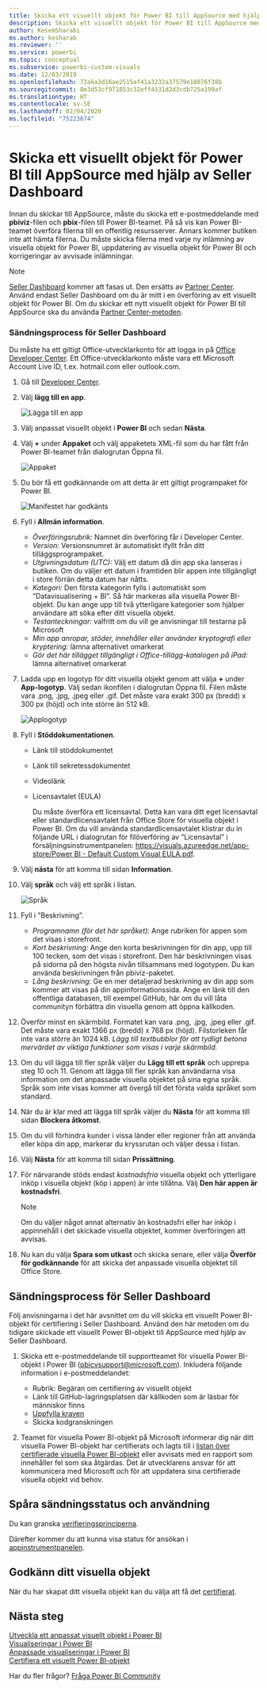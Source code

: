 ```yaml
---
title: Skicka ett visuellt objekt för Power BI till AppSource med hjälp av Seller Dashboard
description: Skicka ett visuellt objekt för Power BI till AppSource med hjälp av Seller Dashboard
author: KesemSharabi
ms.author: kesharab
ms.reviewer: ''
ms.service: powerbi
ms.topic: conceptual
ms.subservice: powerbi-custom-visuals
ms.date: 12/03/2019
ms.openlocfilehash: 73a6a3d16ae2515af41a3232a37579e18876f38b
ms.sourcegitcommit: 8e3d53cf971853c32eff4531d2d3cdb725a199af
ms.translationtype: HT
ms.contentlocale: sv-SE
ms.lasthandoff: 02/04/2020
ms.locfileid: "75223674"
---
```

# <a name="submit-a-power-bi-visual-to-appsource-using-seller-dashboard"></a>Skicka ett visuellt objekt för Power BI till AppSource med hjälp av Seller Dashboard

Innan du skickar till AppSource, måste du skicka ett e-postmeddelande med **pbiviz**-filen och **pbix**-filen till Power BI-teamet. På så vis kan Power BI-teamet överföra filerna till en offentlig resursserver. Annars kommer butiken inte att hämta filerna. Du måste skicka filerna med varje ny inlämning av visuella objekt för Power BI, uppdatering av visuella objekt för Power BI och korrigeringar av avvisade inlämningar.

>[!NOTE]
>[Seller Dashboard](https://docs.microsoft.com/office/dev/store/use-the-seller-dashboard-to-submit-to-the-office-store) kommer att fasas ut. Den ersätts av [Partner Center](https://docs.microsoft.com/partner-center/). Använd endast Seller Dashboard om du är mitt i en överföring av ett visuellt objekt för Power BI. Om du skickar ett nytt visuellt objekt för Power BI till AppSource ska du använda [Partner Center-metoden](office-store.md#submitting-to-appsource).

### <a name="seller-dashboard-submission-process"></a>Sändningsprocess för Seller Dashboard

Du måste ha ett giltigt Office-utvecklarkonto för att logga in på [Office Developer Center](https://dev.office.com/). Ett Office-utvecklarkonto måste vara ett Microsoft Account Live ID, t.ex. hotmail.com eller outlook.com.

1. Gå till [Developer Center](https://sellerdashboard.microsoft.com/Application/Summary).

2. Välj **lägg till en app**.

    ![Lägga till en app](media/office-store/powerbi-custom-visual-add-an-app.png)

3. Välj anpassat visuellt objekt i **Power BI** och sedan **Nästa**.

4. Välj **+** under **Appaket** och välj appaketets XML-fil som du har fått från Power BI-teamet från dialogrutan Öppna fil.

    ![Appaket](media/office-store/powerbi-custom-visual-apppackage.png)

5. Du bör få ett godkännande om att detta är ett giltigt programpaket för Power BI.

    ![Manifestet har godkänts](media/office-store/powerbi-custom-visual-manifest-approved.png)

6. Fyll i **Allmän information**.

   * *Överföringsrubrik:* Namnet din överföring får i Developer Center.
   * *Version:* Versionsnumret är automatiskt ifyllt från ditt tilläggsprogrampaket.
   * *Utgivningsdatum (UTC):* Välj ett datum då din app ska lanseras i butiken. Om du väljer ett datum i framtiden blir appen inte tillgängligt i store förrän detta datum har nåtts.
   * *Kategori:* Den första kategorin fylls i automatiskt som ”Datavisualisering + BI”. Så här markeras alla visuella Power BI-objekt. Du kan ange upp till två ytterligare kategorier som hjälper användare att söka efter ditt visuella objekt.
   * *Testanteckningar:* valfritt om du vill ge anvisningar till testarna på Microsoft
   * *Min app anropar, stöder, innehåller eller använder kryptografi eller kryptering:* lämna alternativet omarkerat
   * *Gör det här tillägget tillgängligt i Office-tillägg-katalogen på iPad:* lämna alternativet omarkerat
7. Ladda upp en logotyp för ditt visuella objekt genom att välja **+** under **App-logotyp**. Välj sedan ikonfilen i dialogrutan Öppna fil. Filen måste vara .png, .jpg, .jpeg eller .gif. Det måste vara exakt 300 px (bredd) x 300 px (höjd) och inte större än 512 kB.

    ![Applogotyp](media/office-store/powerbi-custom-visual-app-logo.png)

8. Fyll i **Stöddokumentationen**.

   * Länk till stöddokumentet
   * Länk till sekretessdokumentet
   * Videolänk
   * Licensavtalet (EULA)

       Du måste överföra ett licensavtal. Detta kan vara ditt eget licensavtal eller standardlicensavtalet från Office Store för visuella objekt i Power BI. Om du vill använda standardlicensavtalet klistrar du in följande URL i dialogrutan för filöverföring av ”Licensavtal” i försäljningsinstrumentpanelen: [https://visuals.azureedge.net/app-store/Power BI - Default Custom Visual EULA.pdf](https://visuals.azureedge.net/app-store/Power%20BI%20-%20Default%20Custom%20Visual%20EULA.pdf).

9. Välj **nästa** för att komma till sidan **Information**.

10. Välj **språk** och välj ett språk i listan.

    ![Språk](media/office-store/powerbi-custom-visual-language.png)

11. Fyll i ”Beskrivning”.

    * *Programnamn (för det här språket):* Ange rubriken för appen som det visas i storefront.
    * *Kort beskrivning:* Ange den korta beskrivningen för din app, upp till 100 tecken, som det visas i storefront. Den här beskrivningen visas på sidorna på den högsta nivån tillsammans med logotypen. Du kan använda beskrivningen från pbiviz-paketet.
    * *Lång beskrivning:* Ge en mer detaljerad beskrivning av din app som kommer att visas på din appinformationssida. Ange en länk till den offentliga databasen, till exempel GitHub, här om du vill låta communityn förbättra din visuella genom att öppna källkoden.

12. Överför minst en skärmbild. Formatet kan vara .png, .jpg, .jpeg eller .gif. Det måste vara exakt 1366 px (bredd) x 768 px (höjd). Filstorleken får inte vara större än 1024 kB. *Lägg till textbubblor för att tydligt betona mervärdet av viktiga funktioner som visas i varje skärmbild.*

12. Om du vill lägga till fler språk väljer du **Lägg till ett språk** och upprepa steg 10 och 11. Genom att lägga till fler språk kan användarna visa information om det anpassade visuella objektet på sina egna språk. Språk som inte visas kommer att övergå till det första valda språket som standard.

13. När du är klar med att lägga till språk väljer du **Nästa** för att komma till sidan **Blockera åtkomst**.

14. Om du vill förhindra kunder i vissa länder eller regioner från att använda eller köpa din app, markerar du kryssrutan och väljer dessa i listan.

15. Välj **Nästa** för att komma till sidan **Prissättning**.

16. För närvarande stöds endast *kostnadsfria* visuella objekt och ytterligare inköp i visuella objekt (köp i appen) är inte tillåtna. Välj **Den här appen är kostnadsfri**.

    > [!NOTE]
    > Om du väljer något annat alternativ än kostnadsfri eller har inköp i appinnehåll i det skickade visuella objektet, kommer överföringen att avvisas.

17. Nu kan du välja **Spara som utkast** och skicka senare, eller välja **Överför för godkännande** för att skicka det anpassade visuella objektet till Office Store.

## <a name="seller-dashboard-certification-submission-process"></a>Sändningsprocess för Seller Dashboard

Följ anvisningarna i det här avsnittet om du vill skicka ett visuellt Power BI-objekt för certifiering i Seller Dashboard. Använd den här metoden om du tidigare skickade ett visuellt Power BI-objekt till AppSource med hjälp av Seller Dashboard.

1. Skicka ett e-postmeddelande till supportteamet för visuella Power BI-objekt i Power BI (pbicvsupport@microsoft.com). Inkludera följande information i e-postmeddelandet:
    * Rubrik: Begäran om certifiering av visuellt objekt
    * Länk till GitHub-lagringsplatsen där källkoden som är läsbar för människor finns
    * [Uppfylla kraven](power-bi-custom-visuals-certified.md#certification-requirements)
    * Skicka kodgranskningen

2. Teamet för visuella Power BI-objekt på Microsoft informerar dig när ditt visuella Power BI-objekt har certifierats och lagts till i [listan över certifierade visuella Power BI-objekt](power-bi-custom-visuals-certified.md#certified-power-bi-visuals) eller avvisats med en rapport som innehåller fel som ska åtgärdas. Det är utvecklarens ansvar för att kommunicera med Microsoft och för att uppdatera sina certifierade visuella objekt vid behov.

## <a name="tracking-submission-status-and-usage"></a>Spåra sändningsstatus och användning

Du kan granska [verifieringsprinciperna](https://dev.office.com/officestore/docs/validation-policies#13-power-bi-custom-visuals).

Därefter kommer du att kunna visa status för ansökan i [appinstrumentpanelen](https://sellerdashboard.microsoft.com/Application/Summary/).

## <a name="certify-your-visual"></a>Godkänn ditt visuella objekt

När du har skapat ditt visuella objekt kan du välja att få det [certifierat](../developer/power-bi-custom-visuals-certified.md).

## <a name="next-steps"></a>Nästa steg

[Utveckla ett anpassat visuellt objekt i Power BI](visuals/custom-visual-develop-tutorial.md)  
[Visualiseringar i Power BI](../visuals/power-bi-report-visualizations.md)  
[Anpassade visualiseringar i Power BI](../developer/power-bi-custom-visuals.md)  
[Certifiera ett visuellt Power BI-objekt](../developer/power-bi-custom-visuals-certified.md)

Har du fler frågor? [Fråga Power BI Community](https://community.powerbi.com/)
